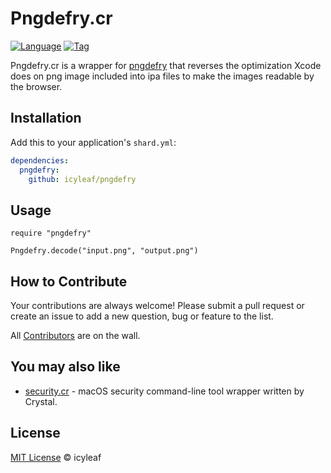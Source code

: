 # Pngdefry.cr

[![Language](https://img.shields.io/badge/language-crystal-776791.svg)](https://github.com/crystal-lang/crystal)
[![Tag](https://img.shields.io/github/tag/icyleaf/pngdefry.cr.svg)](https://github.com/icyleaf/pngdefry.cr/blob/master/CHANGELOG.md)

Pngdefry.cr is a wrapper for [pngdefry](http://www.jongware.com/pngdefry.html) that reverses the optimization Xcode does on png image included
into ipa files to make the images readable by the browser.

## Installation

Add this to your application's `shard.yml`:

```yaml
dependencies:
  pngdefry:
    github: icyleaf/pngdefry
```

## Usage

```crystal
require "pngdefry"

Pngdefry.decode("input.png", "output.png")
```

## How to Contribute

Your contributions are always welcome! Please submit a pull request or create an issue to add a new question, bug or feature to the list.

All [Contributors](https://github.com/icyleaf/pngdefry.cr/graphs/contributors) are on the wall.

## You may also like

- [security.cr](https://github.com/icyleaf/security.cr) - macOS security command-line tool wrapper written by Crystal.

## License

[MIT License](https://github.com/icyleaf/pngdefry.cr/blob/master/LICENSE) © icyleaf